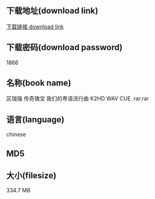 ## 下载地址(download link)
[下载链接 download link](https://tutu365.netlify.app/?s=%E5%8C%BA%E7%91%9E%E5%BC%BA+%E4%BC%A0%E5%A5%87%E7%91%B0%E5%AE%9D+%E6%88%91%E4%BB%AC%E7%9A%84%E7%B2%A4%E8%AF%AD%E6%B5%81%E8%A1%8C%E6%9B%B2+K2HD+WAV+CUE+.rar)

## 下载密码(download password)
1866

## 名称(book name)
区瑞强 传奇瑰宝 我们的粤语流行曲 K2HD WAV CUE .rar.rar

## 语言(language)
chinese

## MD5


## 大小(filesize)
334.7 MB

